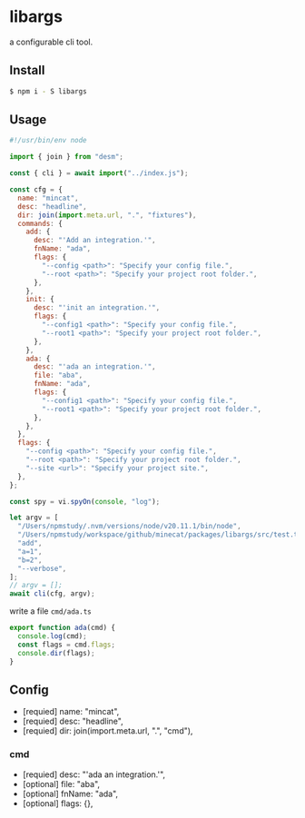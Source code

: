 # libargs

a configurable cli tool.

## Install


```sh
$ npm i - S libargs
```

## Usage

```js
#!/usr/bin/env node

import { join } from "desm";

const { cli } = await import("../index.js");

const cfg = {
  name: "mincat",
  desc: "headline",
  dir: join(import.meta.url, ".", "fixtures"),
  commands: {
    add: {
      desc: "'Add an integration.'",
      fnName: "ada",
      flags: {
        "--config <path>": "Specify your config file.",
        "--root <path>": "Specify your project root folder.",
      },
    },
    init: {
      desc: "'init an integration.'",
      flags: {
        "--config1 <path>": "Specify your config file.",
        "--root1 <path>": "Specify your project root folder.",
      },
    },
    ada: {
      desc: "'ada an integration.'",
      file: "aba",
      fnName: "ada",
      flags: {
        "--config1 <path>": "Specify your config file.",
        "--root1 <path>": "Specify your project root folder.",
      },
    },
  },
  flags: {
    "--config <path>": "Specify your config file.",
    "--root <path>": "Specify your project root folder.",
    "--site <url>": "Specify your project site.",
  },
};

const spy = vi.spyOn(console, "log");

let argv = [
  "/Users/npmstudy/.nvm/versions/node/v20.11.1/bin/node",
  "/Users/npmstudy/workspace/github/minecat/packages/libargs/src/test.ts",
  "add",
  "a=1",
  "b=2",
  "--verbose",
];
// argv = [];
await cli(cfg, argv);

```

write a file `cmd/ada.ts`

```js
export function ada(cmd) {
  console.log(cmd);
  const flags = cmd.flags;
  console.dir(flags);
}
```

## Config

- [requied] name: "mincat",
- [requied] desc: "headline",
- [requied] dir: join(import.meta.url, ".", "cmd"),

### cmd

- [requied] desc: "'ada an integration.'",
- [optional] file: "aba",
- [optional] fnName: "ada",
- [optional] flags: {},
